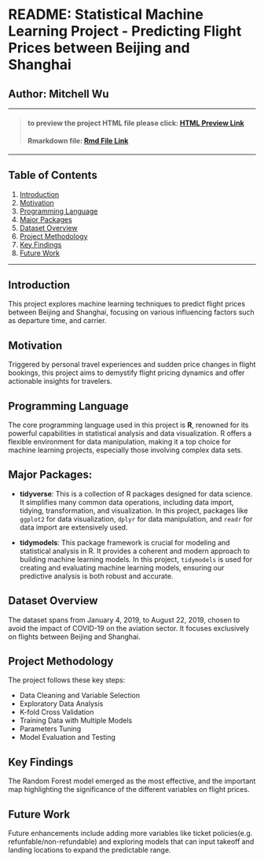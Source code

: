 # README: Statistical Machine Learning Project - Predicting Flight Prices between Beijing and Shanghai

## Author: Mitchell Wu
---
> #### to preview the project HTML file please click: [HTML Preview Link](https://htmlpreview.github.io/?https://github.com/mitchell-wu/pstat131_final_project/blob/main/project.html)
>
> #### Rmarkdown file: [Rmd File Link](https://github.com/mitchell-wu/stats_machine_learning_project/blob/main/project.Rmd)
---

## Table of Contents
1. [Introduction](#introduction)
2. [Motivation](#motivation)
3. [Programming Language](#programming-language)
4. [Major Packages](#major-packages)
5. [Dataset Overview](#dataset-overview)
6. [Project Methodology](#project-methodology)
7. [Key Findings](#key-findings)
8. [Future Work](#future-work)



---
<a name="introduction"></a>
## Introduction
This project explores machine learning techniques to predict flight prices between Beijing and Shanghai, focusing on various influencing factors such as departure time, and carrier.

<a name="motivation"></a>
## Motivation
Triggered by personal travel experiences and sudden price changes in flight bookings, this project aims to demystify flight pricing dynamics and offer actionable insights for travelers.

<a name="programming-language"></a>
## Programming Language

The core programming language used in this project is **R**, renowned for its powerful capabilities in statistical analysis and data visualization. R offers a flexible environment for data manipulation, making it a top choice for machine learning projects, especially those involving complex data sets.

<a name="major-packages"></a>
## Major Packages:
- **tidyverse**: This is a collection of R packages designed for data science. It simplifies many common data operations, including data import, tidying, transformation, and visualization. In this project, packages like `ggplot2` for data visualization, `dplyr` for data manipulation, and `readr` for data import are extensively used.

- **tidymodels**: This package framework is crucial for modeling and statistical analysis in R. It provides a coherent and modern approach to building machine learning models. In this project, `tidymodels` is used for creating and evaluating machine learning models, ensuring our predictive analysis is both robust and accurate.

<a name="dataset-overview"></a>
## Dataset Overview
The dataset spans from January 4, 2019, to August 22, 2019, chosen to avoid the impact of COVID-19 on the aviation sector. It focuses exclusively on flights between Beijing and Shanghai.

<a name="project-methodology"></a>
## Project Methodology
The project follows these key steps:
- Data Cleaning and Variable Selection
- Exploratory Data Analysis
- K-fold Cross Validation
- Training Data with Multiple Models
- Parameters Tuning
- Model Evaluation and Testing

<a name="key-findings"></a>
## Key Findings
The Random Forest model emerged as the most effective, and the important map highlighting the significance of the different variables on flight prices.

<a name="future-work"></a>
## Future Work
Future enhancements include adding more variables like ticket policies(e.g. refunfable/non-refundable) and exploring models that can input takeoff and landing locations to expand the predictable range.

